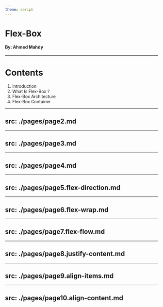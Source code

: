 ```yaml
---
theme: seriph
---
```

# Flex-Box

#### By: Ahmed Mahdy

---

# Contents
1. Introduction
2. What Is Flex-Box ?
3. Flex-Box Architecture
4. Flex-Box Container

---
src:  ./pages/page2.md
---

---
src:  ./pages/page3.md
---

---
src:  ./pages/page4.md
---

---
src:  ./pages/page5.flex-direction.md
---

---
src:  ./pages/page6.flex-wrap.md
---

---
src:  ./pages/page7.flex-flow.md
---

---
src:  ./pages/page8.justify-content.md
---

---
src:  ./pages/page9.align-items.md
---

---
src:  ./pages/page10.align-content.md
---

